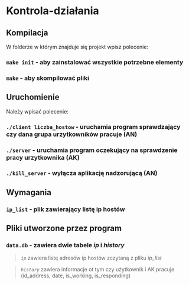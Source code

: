# Kontrola-działania

## Kompilacja

W folderze w którym znajduje się projekt wpisz polecenie: 

### `make init` - aby zainstalować wszystkie potrzebne elementy

### `make` - aby skompilować pliki

## Uruchomienie

Należy wpisać polecenie:

### `./client liczba_hostow` - uruchamia program sprawdzający czy dana grupa urzytkowników pracuje (AN)

### `./server` - uruchamia program oczekujący na sprawdzenie pracy urzytkownika (AK)

### `./kill_server` - wyłącza aplikację nadzorującą (AN)

## Wymagania

### `ip_list` - plik zawierający listę ip hostów

## Pliki utworzone przez program

### `data.db` - zawiera dwie tabele *ip* i *history*

> *`ip`* zawiera listę adresów ip hostów zczytaną z pliku *ip_list*

> *`history`* zawiera informacje ot tym czy użytkownik i AK pracuje (id_address, date, is_working, is_responding)
